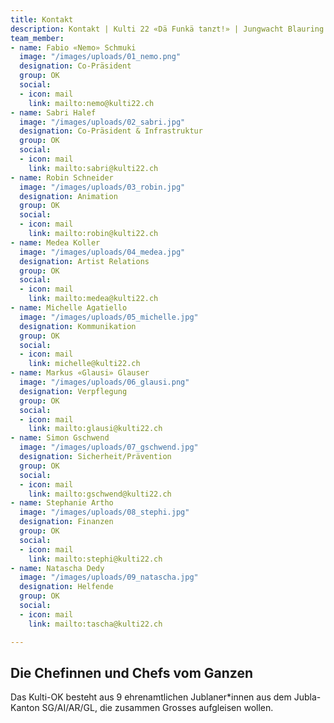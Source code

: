 ```yaml
---
title: Kontakt
description: Kontakt | Kulti 22 «Dä Funkä tanzt!» | Jungwacht Blauring Schweiz
team_member:
- name: Fabio «Nemo» Schmuki
  image: "/images/uploads/01_nemo.png"
  designation: Co-Präsident
  group: OK
  social:
  - icon: mail
    link: mailto:nemo@kulti22.ch
- name: Sabri Halef
  image: "/images/uploads/02_sabri.jpg"
  designation: Co-Präsident & Infrastruktur
  group: OK
  social:
  - icon: mail
    link: mailto:sabri@kulti22.ch
- name: Robin Schneider
  image: "/images/uploads/03_robin.jpg"
  designation: Animation
  group: OK
  social:
  - icon: mail
    link: mailto:robin@kulti22.ch
- name: Medea Koller
  image: "/images/uploads/04_medea.jpg"
  designation: Artist Relations
  group: OK
  social:
  - icon: mail
    link: mailto:medea@kulti22.ch
- name: Michelle Agatiello
  image: "/images/uploads/05_michelle.jpg"
  designation: Kommunikation
  group: OK
  social:
  - icon: mail
    link: michelle@kulti22.ch
- name: Markus «Glausi» Glauser
  image: "/images/uploads/06_glausi.png"
  designation: Verpflegung
  group: OK
  social:
  - icon: mail
    link: mailto:glausi@kulti22.ch
- name: Simon Gschwend
  image: "/images/uploads/07_gschwend.jpg"
  designation: Sicherheit/Prävention
  group: OK
  social:
  - icon: mail
    link: mailto:gschwend@kulti22.ch
- name: Stephanie Artho
  image: "/images/uploads/08_stephi.jpg"
  designation: Finanzen
  group: OK
  social:
  - icon: mail
    link: mailto:stephi@kulti22.ch
- name: Natascha Dedy
  image: "/images/uploads/09_natascha.jpg"
  designation: Helfende
  group: OK
  social:
  - icon: mail
    link: mailto:tascha@kulti22.ch

---
```

## Die Chefinnen und Chefs vom Ganzen

Das Kulti-OK besteht aus 9 ehrenamtlichen Jublaner*innen aus dem Jubla-Kanton SG/AI/AR/GL, die zusammen Grosses aufgleisen wollen.